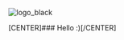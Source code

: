 ![logo_black](https://user-images.githubusercontent.com/3531345/139572939-10e65cc0-660d-4e0e-a7b9-6b61fa23109e.png)

[CENTER]### Hello :)[/CENTER]

<!--
**semdoc/semdoc** is a ✨ _special_ ✨ repository because its `README.md` (this file) appears on your GitHub profile.

Here are some ideas to get you started:

- 🔭 I’m currently working on ...
- 🌱 I’m currently learning ...
- 👯 I’m looking to collaborate on ...
- 🤔 I’m looking for help with ...
- 💬 Ask me about ...
- 📫 How to reach me: ...
- 😄 Pronouns: ...
- ⚡ Fun fact: ...
-->
